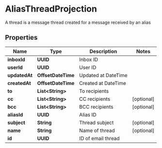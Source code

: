 

# AliasThreadProjection

A thread is a message thread created for a message received by an alias

## Properties

| Name | Type | Description | Notes |
|------------ | ------------- | ------------- | -------------|
|**inboxId** | **UUID** | Inbox ID |  |
|**userId** | **UUID** | User ID |  |
|**updatedAt** | **OffsetDateTime** | Updated at DateTime |  |
|**createdAt** | **OffsetDateTime** | Created at DateTime |  |
|**to** | **List&lt;String&gt;** | To recipients |  |
|**cc** | **List&lt;String&gt;** | CC recipients |  [optional] |
|**bcc** | **List&lt;String&gt;** | BCC recipients |  [optional] |
|**aliasId** | **UUID** | Alias ID |  |
|**subject** | **String** | Thread subject |  [optional] |
|**name** | **String** | Name of thread |  [optional] |
|**id** | **UUID** | ID of email thread |  |



